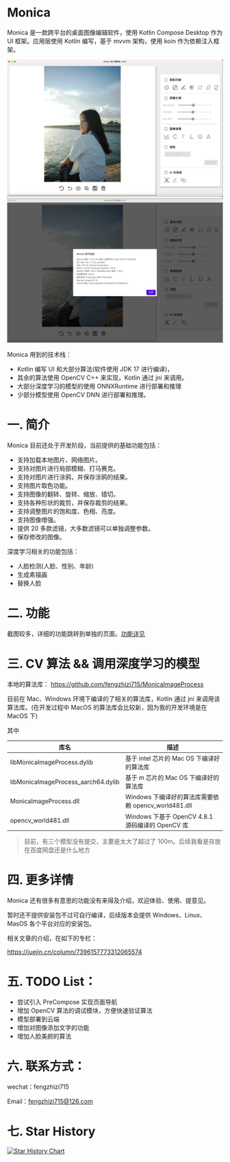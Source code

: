 # Monica
Monica 是一款跨平台的桌面图像编辑软件，使用 Kotlin Compose Desktop 作为 UI 框架。应用层使用 Kotlin 编写，基于 mvvm 架构，使用 koin 作为依赖注入框架。

![](images/screenshot.png)
![](images/screenshot-version.png)

Monica 用到的技术栈：
* Kotlin 编写 UI 和大部分算法(软件使用 JDK 17 进行编译)，
* 其余的算法使用 OpenCV C++ 来实现，Kotlin 通过 jni 来调用。
* 大部分深度学习的模型的使用 ONNXRuntime 进行部署和推理
* 少部分模型使用 OpenCV DNN 进行部署和推理。


# 一. 简介
Monica 目前还处于开发阶段，当前提供的基础功能包括：

* 支持加载本地图片、网络图片。
* 支持对图片进行局部模糊、打马赛克。
* 支持对图片进行涂鸦，并保存涂鸦的结果。
* 支持图片取色功能。
* 支持图像的翻转、旋转、缩放、错切。
* 支持各种形状的裁剪，并保存裁剪的结果。
* 支持调整图片的饱和度、色相、亮度。
* 支持图像增强。
* 提供 20 多款滤镜，大多数滤镜可以单独调整参数。
* 保存修改的图像。

深度学习相关的功能包括：

* 人脸检测(人脸、性别、年龄)
* 生成素描画
* 替换人脸

# 二. 功能
截图较多，详细的功能跳转到单独的页面。[功能详见](FUNCTION.md)

# 三. CV 算法 && 调用深度学习的模型
本地的算法库：
https://github.com/fengzhizi715/MonicaImageProcess

目前在 Mac、Windows 环境下编译的了相关的算法库，Kotlin 通过 jni 来调用该算法库。(在开发过程中 MacOS 的算法库会比较新，因为我的开发环境是在 MacOS 下)

其中

| 库名        | 描述                                      |
|-----------|-----------------------------------------|
| libMonicaImageProcess.dylib | 基于 intel 芯片的 Mac OS 下编译好的算法库 |
| libMonicaImageProcess_aarch64.dylib | 基于 m 芯片的 Mac OS 下编译好的算法库 |
| MonicaImageProcess.dll | Windows 下编译好的算法库需要依赖 opencv_world481.dll |
| opencv_world481.dll | Windows 下基于 OpenCV 4.8.1 源码编译的 OpenCV 库 |

> 目前，有三个模型没有提交，主要是太大了超过了 100m。后续我看是存放在百度网盘还是什么地方


# 四. 更多详情
Monica 还有很多有意思的功能没有来得及介绍，欢迎体验、使用、提意见。

暂时还不提供安装包不过可自行编译，后续版本会提供 Windows、Linux、MasOS 各个平台对应的安装包。

相关文章的介绍，在如下的专栏：

https://juejin.cn/column/7396157773312065574


# 五. TODO List：

* 尝试引入 PreCompose 实现页面导航
* 增加 OpenCV 算法的调试模块，方便快速验证算法
* 模型部署到云端
* 增加对图像添加文字的功能
* 增加人脸美颜的算法


# 六. 联系方式：

wechat：fengzhizi715

Email：fengzhizi715@126.com


# 七. Star History

[![Star History Chart](https://api.star-history.com/svg?repos=fengzhizi715/Monica&type=Date)](https://star-history.com/#fengzhizi715/Monica&Date)